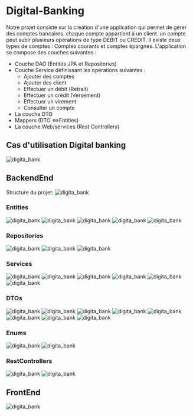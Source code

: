 # Digital-Banking
Notre projet consiste sur la création d'une application qui permet
de gérer des comptes bancaires. chaque compte appartient à un client.
un compte peut subir plusieurs opérations de type DEBIT ou CREDIT.
Il existe deux types de comptes : Comptes courants et comptes épargnes.
L'application se compose des couches suivantes :
- Couche DAO (Entités JPA et Repositories)
- Couche Service définissant les opérations suivantes :
    - Ajouter des comptes
    - Ajouter des client
    - Effectuer un débit (Retrait)
    - Effectuer un crédit (Versement)
    - Effectuer un virement
    - Consulter un compte
- La couche DTO
- Mappers (DTO <=>Entities)
- La couche Web/services (Rest Controllers)

## Cas d'utilisation Digital banking

![digita_bank](./captures/Class.PNG)

## BackendEnd
Structure du projet:
![digita_bank](./captures/back.PNG)

### Entities
![digita_bank](./captures/enti1.PNG)
![digita_bank](./captures/enti2.PNG)
![digita_bank](./captures/enti3.PNG)
![digita_bank](./captures/enti4.PNG)
![digita_bank](./captures/enti5.PNG)
### Repositories
![digita_bank](./captures/repo1.PNG)
![digita_bank](./captures/repo2.PNG)
![digita_bank](./captures/repo3.PNG)

### Services
![digita_bank](./captures/service.PNG)
![digita_bank](./captures/serviceImp1.PNG)
![digita_bank](./captures/serviceImp2.PNG)
![digita_bank](./captures/serviceImp3.PNG)
![digita_bank](./captures/serviceImp4.PNG)
![digita_bank](./captures/serviceImp5.PNG)


### DTOs
![digita_bank](./captures/dtoAccount.PNG)
![digita_bank](./captures/accOp.PNG)
![digita_bank](./captures/dtoBank.PNG)
![digita_bank](./captures/currentBnk.PNG)
![digita_bank](./captures/dtoCust.PNG)
![digita_bank](./captures/debitDTO.PNG)
![digita_bank](./captures/savingBank.PNG)
![digita_bank](./captures/transfertReq.PNG)


### Enums
![digita_bank](./captures/enum1.PNG)
![digita_bank](./captures/enum2.PNG)


### RestControllers
![digita_bank](./captures/bankControl.PNG)
![digita_bank](./captures/custControl.PNG)

## FrontEnd
![digita_bank](./captures/frontend.PNG) 





